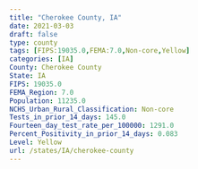 ```yaml
---
title: "Cherokee County, IA"
date: 2021-03-03
draft: false
type: county
tags: [FIPS:19035.0,FEMA:7.0,Non-core,Yellow]
categories: [IA]
County: Cherokee County
State: IA
FIPS: 19035.0
FEMA_Region: 7.0
Population: 11235.0
NCHS_Urban_Rural_Classification: Non-core
Tests_in_prior_14_days: 145.0
Fourteen_day_test_rate_per_100000: 1291.0
Percent_Positivity_in_prior_14_days: 0.083
Level: Yellow
url: /states/IA/cherokee-county
---
```



